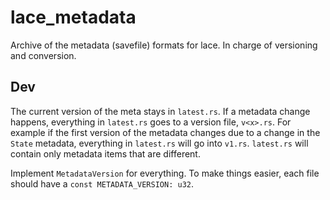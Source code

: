 # lace_metadata

Archive of the metadata (savefile) formats for lace. In charge of versioning
and conversion.

## Dev

The current version of the meta stays in `latest.rs`. If a metadata change
happens, everything in `latest.rs` goes to a version file, `v<x>.rs`. For
example if the first version of the metadata changes due to a change in the
`State` metadata, everything in `latest.rs` will go into `v1.rs`. `latest.rs`
will contain only metadata items that are different.

Implement `MetadataVersion` for everything. To make things easier, each file
should have a `const METADATA_VERSION: u32`.
